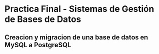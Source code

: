 # Practica Final - Sistemas de Gestión de Bases de Datos

## Creacion y migracion de una base de datos en MySQL a PostgreSQL

